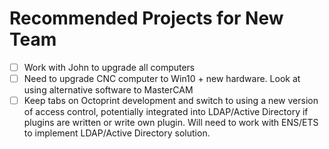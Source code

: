 # Recommended Projects for New Team

-   [ ] Work with John to upgrade all computers
-   [ ] Need to upgrade CNC computer to Win10 + new hardware. Look at using alternative software to MasterCAM
-   [ ] Keep tabs on Octoprint development and switch to using a new version of access control, potentially integrated into LDAP/Active Directory if plugins are written or write own plugin. Will need to work with ENS/ETS to implement LDAP/Active Directory solution.

